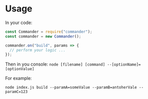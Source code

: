 # Usage

In your code:

```javascript
const Commander = require("commander");
const commander = new Commander();

commander.on("build", params => {
  // perform your logic ...
});
```

Then in you console:
`node [filename] [command] --[optionName]=[optionValue]`

For example:

`node index.js build --paramA=someValue --paramB=antoherVale --paramC=123`
